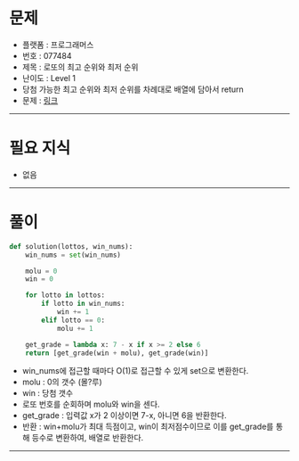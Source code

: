 # 문제
- 플랫폼 : 프로그래머스
- 번호 : 077484
- 제목 : 로또의 최고 순위와 최저 순위
- 난이도 : Level 1
- 당첨 가능한 최고 순위와 최저 순위를 차례대로 배열에 담아서 return
- 문제 : <a href="https://school.programmers.co.kr/learn/courses/30/lessons/77484" target="_blank">링크</a>

---

# 필요 지식
- 없음

---

# 풀이
```python
def solution(lottos, win_nums):
    win_nums = set(win_nums)

    molu = 0
    win = 0

    for lotto in lottos:
        if lotto in win_nums:
            win += 1
        elif lotto == 0:
            molu += 1

    get_grade = lambda x: 7 - x if x >= 2 else 6
    return [get_grade(win + molu), get_grade(win)]
```
- win_nums에 접근할 때마다 O(1)로 접근할 수 있게 set으로 변환한다.
- molu : 0의 갯수 (몰?루)
- win : 당첨 갯수
- 로또 번호를 순회하며 molu와 win을 센다.
- get_grade : 입력값 x가 2 이상이면 7-x, 아니면 6을 반환한다.
- 반환 : win+molu가 최대 득점이고, win이 최저점수이므로 이를 get_grade를 통해 등수로 변환하여, 배열로 반환한다.

---
